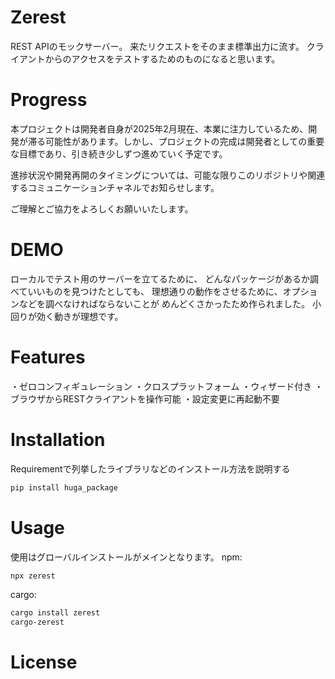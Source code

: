 
# Zerest

REST APIのモックサーバー。
来たリクエストをそのまま標準出力に流す。
クライアントからのアクセスをテストするためのものになると思います。

# Progress

本プロジェクトは開発者自身が2025年2月現在、本業に注力しているため、開発が滞る可能性があります。しかし、プロジェクトの完成は開発者としての重要な目標であり、引き続き少しずつ進めていく予定です。

進捗状況や開発再開のタイミングについては、可能な限りこのリポジトリや関連するコミュニケーションチャネルでお知らせします。

ご理解とご協力をよろしくお願いいたします。

# DEMO

ローカルでテスト用のサーバーを立てるために、
どんなパッケージがあるか調べていいものを見つけたとしても、
理想通りの動作をさせるために、オプションなどを調べなければならないことが
めんどくさかったため作られました。
小回りが効く動きが理想です。

# Features

・ゼロコンフィギュレーション
・クロスプラットフォーム
・ウィザード付き
・ブラウザからRESTクライアントを操作可能
・設定変更に再起動不要

# Installation

Requirementで列挙したライブラリなどのインストール方法を説明する

```bash
pip install huga_package
```

# Usage

使用はグローバルインストールがメインとなります。
npm:
```bash
npx zerest
```

cargo:
```bash
cargo install zerest
cargo-zerest
```

# License

